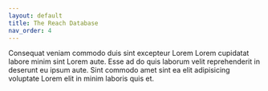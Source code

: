```yaml
---
layout: default
title: The Reach Database
nav_order: 4
---
```


Consequat veniam commodo duis sint excepteur Lorem Lorem cupidatat labore minim sint Lorem aute. Esse ad do quis laborum velit reprehenderit in deserunt eu ipsum aute. Sint commodo amet sint ea elit adipisicing voluptate Lorem elit in minim laboris quis et.